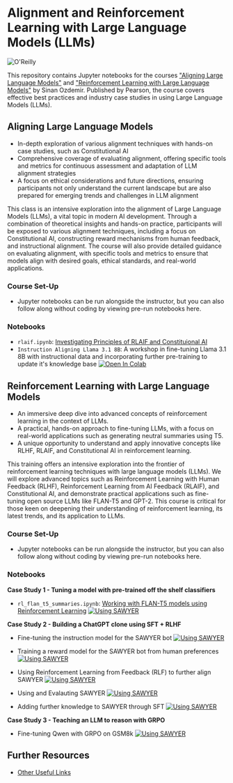 # Alignment and Reinforcement Learning with Large Language Models (LLMs)


![O'Reilly](images/oreilly.png)


This repository contains Jupyter notebooks for the courses ["Aligning Large Language Models"](https://www.oreilly.com/live-events/aligning-large-language-models/0636920098043/0636920098042/) and ["Reinforcement Learning with Large Language Models"](https://www.oreilly.com/live-events/reinforcement-learning-with-large-language-models/0636920095685) by Sinan Ozdemir. Published by Pearson, the course covers effective best practices and industry case studies in using Large Language Models (LLMs).

## Aligning Large Language Models

- In-depth exploration of various alignment techniques with hands-on case studies, such as Constitutional AI
- Comprehensive coverage of evaluating alignment, offering specific tools and metrics for continuous assessment and adaptation of LLM alignment strategies
- A focus on ethical considerations and future directions, ensuring participants not only understand the current landscape but are also prepared for emerging trends and challenges in LLM alignment

This class is an intensive exploration into the alignment of Large Language Models (LLMs), a vital topic in modern AI development. Through a combination of theoretical insights and hands-on practice, participants will be exposed to various alignment techniques, including a focus on Constitutional AI, constructing reward mechanisms from human feedback, and instructional alignment. The course will also provide detailed guidance on evaluating alignment, with specific tools and metrics to ensure that models align with desired goals, ethical standards, and real-world applications.

### Course Set-Up

- Jupyter notebooks can be run alongside the instructor, but you can also follow along without coding by viewing pre-run notebooks here.

### Notebooks

- `rlaif.ipynb`: [Investigating Principles of RLAIF and Constituional AI](notebooks/rlaif.ipynb)
- `Instruction Aligning Llama 3.1 8B`: A workshop in fine-tuning Llama 3.1 8B with instructional data and incorporating further pre-training to update it's knowledge base
[![Open In Colab](https://colab.research.google.com/assets/colab-badge.svg)](https://colab.research.google.com/drive/1sUXME3CcDEqp1eF8j5-z7bdUh2whKvDO?usp=sharing)

## Reinforcement Learning with Large Language Models


- An immersive deep dive into advanced concepts of reinforcement learning in the context of LLMs.
- A practical, hands-on approach to fine-tuning LLMs, with a focus on real-world applications such as generating neutral summaries using T5.
- A unique opportunity to understand and apply innovative concepts like RLHF, RLAIF, and Constitutional AI in reinforcement learning.

This training offers an intensive exploration into the frontier of reinforcement learning techniques with large language models (LLMs). We will explore advanced topics such as Reinforcement Learning with Human Feedback (RLHF), Reinforcement Learning from AI Feedback (RLAIF), and Constitutional AI, and demonstrate practical applications such as fine-tuning open source LLMs like FLAN-T5 and GPT-2. This course is critical for those keen on deepening their understanding of reinforcement learning, its latest trends, and its application to LLMs.

### Course Set-Up

- Jupyter notebooks can be run alongside the instructor, but you can also follow along without coding by viewing pre-run notebooks here.

### Notebooks

**Case Study 1 - Tuning a model with pre-trained off the shelf classifiers**

- `rl_flan_t5_summaries.ipynb`: [Working with FLAN-T5 models using Reinforcement Learning](notebooks/rl_flan_t5_summaries.ipynb) [![Using SAWYER](https://colab.research.google.com/assets/colab-badge.svg)](https://colab.research.google.com/drive/1wG8lv6drn872HNZHrT7V9kl6JIF1SXpr?usp=sharing)

**Case Study 2 - Building a ChatGPT clone using SFT + RLHF**

- Fine-tuning the instruction model for the SAWYER bot [![Using SAWYER](https://colab.research.google.com/assets/colab-badge.svg)](https://colab.research.google.com/drive/1gN7jsUFQTPAj5uFrq06HcSLQSZzT7hZz?usp=sharing) 

- Training a reward model for the SAWYER bot from human preferences [![Using SAWYER](https://colab.research.google.com/assets/colab-badge.svg)](https://colab.research.google.com/drive/1bVjTzOjXCOM8J6tzgt3LK-D0K-yGWzyI?usp=sharing) 

- Using Reinforcement Learning from Feedback (RLF) to further align SAWYER [![Using SAWYER](https://colab.research.google.com/assets/colab-badge.svg)](https://colab.research.google.com/drive/1QR_Xf1GsOyChYzReg_JHxsBTrMZ0Vwz6?usp=sharing) 

- Using and Evalauting SAWYER [![Using SAWYER](https://colab.research.google.com/assets/colab-badge.svg)](https://colab.research.google.com/drive/1xUrIbqyKoEjxNyjNI6iuYuSNMyksypEO?usp=sharing)

 - Adding further knowledge to SAWYER through SFT [![Using SAWYER](https://colab.research.google.com/assets/colab-badge.svg)](https://colab.research.google.com/drive/12JeS96SVLIyY06bzJs96B5PdTt1Pga06?usp=sharing)

**Case Study 3 - Teaching an LLM to reason with GRPO**

 - Fine-tuning Qwen with GRPO on GSM8k [![Using SAWYER](https://colab.research.google.com/assets/colab-badge.svg)](https://colab.research.google.com/drive/1Cws1IL_T_0_cP0-cHxFA0FEsXYdiAN_8?usp=sharing)


## Further Resources

- [Other Useful Links](https://learning.oreilly.com/playlists/2953f6c7-0e13-49ac-88e2-b951e11388de/)
